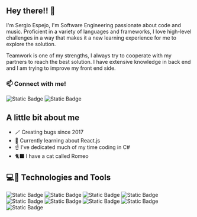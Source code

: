 ## Hey there!! 👀

<p>
I'm Sergio Espejo, I'm Software Engineering passionate about code and music. Proficient in a variety of languages and frameworks, I love high-level challenges in a way that makes it a new learning experience for me to explore the solution.

Teamwork is one of my strengths, I always try to cooperate with my partners to reach the best solution. I have extensive knowledge in back end and I am trying to improve my front end side.
</p>

### 📫 Connect with me!

<div>
  <img alt="Static Badge" src="https://img.shields.io/badge/LinkedIn-%231A69C7?logo=LinkedIn&labelColor=%231A69C7">
  <img alt="Static Badge" src="https://img.shields.io/badge/Gmail-%23D34135?logo=gmail&labelColor=%23000">
</div>

## A little bit about me

- 🪄 Creating bugs since 2017
- 🪩 Currently learning about React.js
- ☝️ I've dedicated much of my time coding in C#
- 🐈‍⬛ I have a cat called Romeo

## 💻🎨 Technologies and Tools

<div>
  <img alt="Static Badge" src="https://img.shields.io/badge/JAVASCRIPT-%23EFD81C?style=flat&logo=javascript&labelColor=%23000">
  <img alt="Static Badge" src="https://img.shields.io/badge/NODE.JS-%2385BF18?logo=node.js&labelColor=%23000">
  <img alt="Static Badge" src="https://img.shields.io/badge/.NET-%236D297E?logo=C%20SHARP&logoColor=%236D297E&labelColor=%23FFFF">
  <img alt="Static Badge" src="https://img.shields.io/badge/GIT-%23F05030?logo=GIT&labelColor=%23000">
  <img alt="Static Badge" src="https://img.shields.io/badge/VISUAL%20STUDIO-%23CE9AF9?logo=VISUAL%20STUDIO&logoColor=%23CE9AF9&labelColor=%23000">
  <img alt="Static Badge" src="https://img.shields.io/badge/VISUAL%20STUDIO%20CODE-%232EB0F6?logo=VISUAL%20STUDIO%20CODE&logoColor=%232EB0F6&labelColor=%23000">
  <img alt="Static Badge" src="https://img.shields.io/badge/POSTMAN-%23FF7040?logo=POSTMAN&labelColor=%23000">
  <img alt="Static Badge" src="https://img.shields.io/badge/INSOMNIA-%235C50C0?logo=INSOMNIA&logoColor=%235C50C0&labelColor=%23000">
  <img alt="Static Badge" src="https://img.shields.io/badge/MySQL-%23E98015?style=MY%20SQL&logo=MySQL&logoColor=%235C50C0&labelColor=%23000">
</div>
